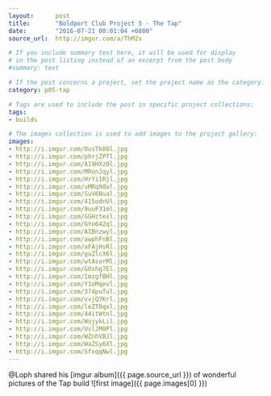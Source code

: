 ```yaml
---
layout:      post
title:       "Boldport Club Project 5 - The Tap"
date:        "2016-07-21 00:01:04 +0800"
source_url:  http://imgur.com/a/ThM2s

# If you include summary text here, it will be used for display
# in the post listing instead of an excerpt from the post body
#summary: text

# If the post concerns a project, set the project name as the category:
category: p05-tap

# Tags are used to include the post in specific project collections:
tags:
- builds

# The images collection is used to add images to the project gallery:
images:
- http://i.imgur.com/OusTk80l.jpg
- http://i.imgur.com/phrjZPTl.jpg
- http://i.imgur.com/A19HXzOl.jpg
- http://i.imgur.com/MRonJqyl.jpg
- http://i.imgur.com/HrYiIRjl.jpg
- http://i.imgur.com/vMRq98ol.jpg
- http://i.imgur.com/SuV6Nual.jpg
- http://i.imgur.com/415odnUl.jpg
- http://i.imgur.com/9uuF31ml.jpg
- http://i.imgur.com/GGHztexl.jpg
- http://i.imgur.com/GYn642ql.jpg
- http://i.imgur.com/AIBnzwyl.jpg
- http://i.imgur.com/awphFnBl.jpg
- http://i.imgur.com/aFAjHsRl.jpg
- http://i.imgur.com/guZlcX6l.jpg
- http://i.imgur.com/wtAsorMl.jpg
- http://i.imgur.com/GOshg7El.jpg
- http://i.imgur.com/ImzgfBHl.jpg
- http://i.imgur.com/Y1oMqevl.jpg
- http://i.imgur.com/374puTul.jpg
- http://i.imgur.com/vvjQ7Krl.jpg
- http://i.imgur.com/leZTOqxl.jpg
- http://i.imgur.com/44itWtnl.jpg
- http://i.imgur.com/WojykLil.jpg
- http://i.imgur.com/UvlJM0Pl.jpg
- http://i.imgur.com/WZnhVBJl.jpg
- http://i.imgur.com/WaZSy6Xl.jpg
- http://i.imgur.com/SfxqqNwl.jpg
---
```


@Loph shared his [imgur album]({{ page.source_url }}) of wonderful pictures of the Tap build
![first image]({{ page.images[0] }})
